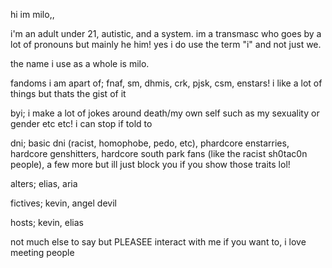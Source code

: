 hi im milo,, 

i'm an adult under 21, autistic, and a system. im a transmasc who goes by a lot of pronouns but mainly he him! yes i do use the term "i" and not just we. 

the name i use as a whole is milo.

fandoms i am apart of; fnaf, sm, dhmis, crk, pjsk, csm, enstars! i like a lot of things but thats the gist of it

byi; i make a lot of jokes around death/my own self such as my sexuality or gender etc etc! i can stop if told to

dni; basic dni (racist, homophobe, pedo, etc), phardcore enstarries, hardcore genshitters, hardcore south park fans (like the racist sh0tac0n people), a few more but ill just block you if you show those traits lol!

alters; elias, aria

fictives; kevin, angel devil

hosts; kevin, elias

not much else to say but PLEASEE interact with me if you want to, i love meeting people
